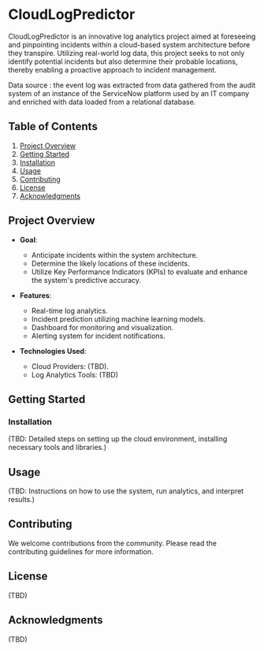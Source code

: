 # CloudLogPredictor

CloudLogPredictor is an innovative log analytics project aimed at foreseeing and pinpointing incidents within a cloud-based system architecture before they transpire. Utilizing real-world log data, this project seeks to not only identify potential incidents but also determine their probable locations, thereby enabling a proactive approach to incident management.

Data source : the event log was extracted from data gathered from the audit system of an instance of the ServiceNow platform used by an IT company and enriched with data loaded from a relational database.

## Table of Contents
1. [Project Overview](#project-overview)
2. [Getting Started](#getting-started)
3. [Installation](#installation)
4. [Usage](#usage)
5. [Contributing](#contributing)
6. [License](#license)
7. [Acknowledgments](#acknowledgments)

## Project Overview
- **Goal**: 
    - Anticipate incidents within the system architecture.
    - Determine the likely locations of these incidents.
    - Utilize Key Performance Indicators (KPIs) to evaluate and enhance the system's predictive accuracy.

- **Features**:
    - Real-time log analytics.
    - Incident prediction utilizing machine learning models.
    - Dashboard for monitoring and visualization.
    - Alerting system for incident notifications.

- **Technologies Used**:
    - Cloud Providers: (TBD).
    - Log Analytics Tools: (TBD)

## Getting Started

### Installation
(TBD: Detailed steps on setting up the cloud environment, installing necessary tools and libraries.)

## Usage
(TBD: Instructions on how to use the system, run analytics, and interpret results.)

## Contributing
We welcome contributions from the community. Please read the contributing guidelines for more information.

## License
(TBD)

## Acknowledgments
(TBD)


